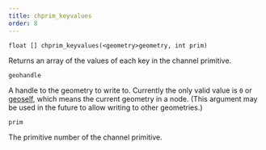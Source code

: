 ```yaml
---
title: chprim_keyvalues
order: 8
---
```

`float [] chprim_keyvalues(<geometry>geometry, int prim)`

Returns an array of the values of each key in the channel primitive.

`geohandle`

A handle to the geometry to write to. Currently the only valid value is `0` or [geoself](geoself.html "Returns a handle to the current geometry."), which means the current geometry in a node. (This argument may be used in the future to allow writing to other geometries.)

`prim`

The primitive number of the channel primitive.
